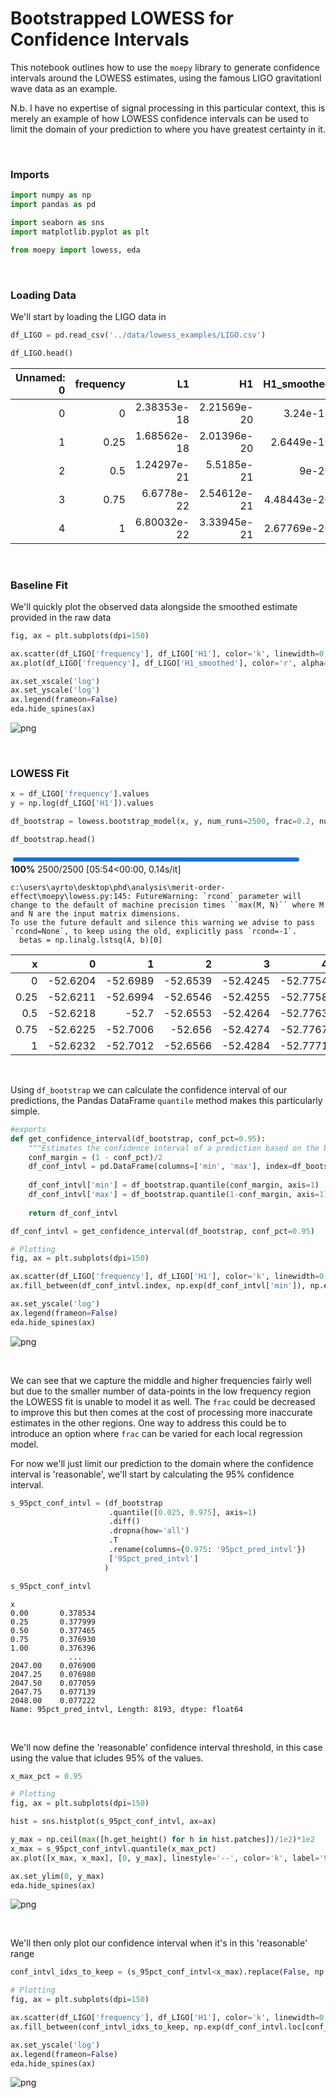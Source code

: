 # Bootstrapped LOWESS for Confidence Intervals



This notebook outlines how to use the `moepy` library to generate confidence intervals around the LOWESS estimates, using the famous LIGO gravitationl wave data as an example. 

N.b. I have no expertise of signal processing in this particular context, this is merely an example of how LOWESS confidence intervals can be used to limit the domain of your prediction to where you have greatest certainty in it.

<br>

### Imports

```python
import numpy as np
import pandas as pd

import seaborn as sns
import matplotlib.pyplot as plt

from moepy import lowess, eda
```

<br>

### Loading Data

We'll start by loading the LIGO data in

```python
df_LIGO = pd.read_csv('../data/lowess_examples/LIGO.csv')

df_LIGO.head()
```




|   Unnamed: 0 |   frequency |          L1 |          H1 |   H1_smoothed |
|-------------:|------------:|------------:|------------:|--------------:|
|            0 |        0    | 2.38353e-18 | 2.21569e-20 |   3.24e-18    |
|            1 |        0.25 | 1.68562e-18 | 2.01396e-20 |   2.6449e-19  |
|            2 |        0.5  | 1.24297e-21 | 5.5185e-21  |   9e-20       |
|            3 |        0.75 | 6.6778e-22  | 2.54612e-21 |   4.48443e-20 |
|            4 |        1    | 6.80032e-22 | 3.33945e-21 |   2.67769e-20 |</div>



<br>

### Baseline Fit

We'll quickly plot the observed data alongside the smoothed estimate provided in the raw data

```python
fig, ax = plt.subplots(dpi=150)

ax.scatter(df_LIGO['frequency'], df_LIGO['H1'], color='k', linewidth=0, s=1)
ax.plot(df_LIGO['frequency'], df_LIGO['H1_smoothed'], color='r', alpha=1, label='Existing Smoothing')

ax.set_xscale('log')
ax.set_yscale('log')
ax.legend(frameon=False)
eda.hide_spines(ax)
```


![png](./img/nbs/output_5_0.png)


<br>

### LOWESS Fit

```python
x = df_LIGO['frequency'].values
y = np.log(df_LIGO['H1']).values

df_bootstrap = lowess.bootstrap_model(x, y, num_runs=2500, frac=0.2, num_fits=30)

df_bootstrap.head()
```


<div><span class="Text-label" style="display:inline-block; overflow:hidden; white-space:nowrap; text-overflow:ellipsis; min-width:0; max-width:15ex; vertical-align:middle; text-align:right"></span>
<progress style="width:60ex" max="2500" value="2500" class="Progress-main"/></progress>
<span class="Progress-label"><strong>100%</strong></span>
<span class="Iteration-label">2500/2500</span>
<span class="Time-label">[05:54<00:00, 0.14s/it]</span></div>


    c:\users\ayrto\desktop\phd\analysis\merit-order-effect\moepy\lowess.py:145: FutureWarning: `rcond` parameter will change to the default of machine precision times ``max(M, N)`` where M and N are the input matrix dimensions.
    To use the future default and silence this warning we advise to pass `rcond=None`, to keep using the old, explicitly pass `rcond=-1`.
      betas = np.linalg.lstsq(A, b)[0]
    




|    x |        0 |        1 |        2 |        3 |        4 |        5 |        6 |        7 |        8 |        9 | ...   |     2490 |     2491 |     2492 |     2493 |     2494 |     2495 |     2496 |     2497 |     2498 |     2499 |
|-----:|---------:|---------:|---------:|---------:|---------:|---------:|---------:|---------:|---------:|---------:|:------|---------:|---------:|---------:|---------:|---------:|---------:|---------:|---------:|---------:|---------:|
| 0    | -52.6204 | -52.6989 | -52.6539 | -52.4245 | -52.7754 | -52.5348 | -52.5495 | -52.6225 | -52.4652 | -52.4438 | ...   | -52.5187 | -52.474  | -52.556  | -52.3936 | -52.4217 | -52.4993 | -52.6208 | -52.5166 | -52.5544 | -52.3874 |
| 0.25 | -52.6211 | -52.6994 | -52.6546 | -52.4255 | -52.7758 | -52.5356 | -52.5503 | -52.6232 | -52.4661 | -52.4448 | ...   | -52.5195 | -52.4749 | -52.5569 | -52.3946 | -52.4227 | -52.5002 | -52.6214 | -52.5173 | -52.5552 | -52.3884 |
| 0.5  | -52.6218 | -52.7    | -52.6553 | -52.4264 | -52.7763 | -52.5364 | -52.551  | -52.6239 | -52.467  | -52.4458 | ...   | -52.5204 | -52.4758 | -52.5577 | -52.3957 | -52.4237 | -52.5011 | -52.622  | -52.5181 | -52.556  | -52.3894 |
| 0.75 | -52.6225 | -52.7006 | -52.656  | -52.4274 | -52.7767 | -52.5372 | -52.5518 | -52.6246 | -52.4679 | -52.4467 | ...   | -52.5212 | -52.4767 | -52.5586 | -52.3967 | -52.4247 | -52.502  | -52.6226 | -52.5188 | -52.5568 | -52.3904 |
| 1    | -52.6232 | -52.7012 | -52.6566 | -52.4284 | -52.7771 | -52.538  | -52.5526 | -52.6253 | -52.4688 | -52.4477 | ...   | -52.522  | -52.4776 | -52.5594 | -52.3978 | -52.4257 | -52.5029 | -52.6233 | -52.5196 | -52.5577 | -52.3914 |</div>



<br>

Using `df_bootstrap` we can calculate the confidence interval of our predictions, the Pandas DataFrame `quantile` method makes this particularly simple.

```python
#exports
def get_confidence_interval(df_bootstrap, conf_pct=0.95):
    """Estimates the confidence interval of a prediction based on the bootstrapped estimates"""
    conf_margin = (1 - conf_pct)/2
    df_conf_intvl = pd.DataFrame(columns=['min', 'max'], index=df_bootstrap.index)
    
    df_conf_intvl['min'] = df_bootstrap.quantile(conf_margin, axis=1)
    df_conf_intvl['max'] = df_bootstrap.quantile(1-conf_margin, axis=1)
    
    return df_conf_intvl
```

```python
df_conf_intvl = get_confidence_interval(df_bootstrap, conf_pct=0.95)

# Plotting
fig, ax = plt.subplots(dpi=150)

ax.scatter(df_LIGO['frequency'], df_LIGO['H1'], color='k', linewidth=0, s=1, zorder=1)
ax.fill_between(df_conf_intvl.index, np.exp(df_conf_intvl['min']), np.exp(df_conf_intvl['max']), color='r', alpha=1, label='95% Confidence')

ax.set_yscale('log')
ax.legend(frameon=False)
eda.hide_spines(ax)
```


![png](./img/nbs/output_10_0.png)


<br>

We can see that we capture the middle and higher frequencies fairly well but due to the smaller number of data-points in the low frequency region the LOWESS fit is unable to model it as well. The `frac` could be decreased to improve this but then comes at the cost of processing more inaccurate estimates in the other regions. One way to address this could be to introduce an option where `frac` can be varied for each local regression model.

For now we'll just limit our prediction to the domain where the confidence interval is 'reasonable', we'll start by calculating the 95% confidence interval.

```python
s_95pct_conf_intvl = (df_bootstrap
                      .quantile([0.025, 0.975], axis=1)
                      .diff()
                      .dropna(how='all')
                      .T
                      .rename(columns={0.975: '95pct_pred_intvl'})
                      ['95pct_pred_intvl']
                     )

s_95pct_conf_intvl
```




    x
    0.00       0.378534
    0.25       0.377999
    0.50       0.377465
    0.75       0.376930
    1.00       0.376396
                 ...   
    2047.00    0.076900
    2047.25    0.076980
    2047.50    0.077059
    2047.75    0.077139
    2048.00    0.077222
    Name: 95pct_pred_intvl, Length: 8193, dtype: float64



<br>

We'll now define the 'reasonable' confidence interval threshold, in this case using the value that icludes 95% of the values.

```python
x_max_pct = 0.95

# Plotting
fig, ax = plt.subplots(dpi=150)

hist = sns.histplot(s_95pct_conf_intvl, ax=ax)

y_max = np.ceil(max([h.get_height() for h in hist.patches])/1e2)*1e2
x_max = s_95pct_conf_intvl.quantile(x_max_pct)
ax.plot([x_max, x_max], [0, y_max], linestyle='--', color='k', label='95% Coverage')

ax.set_ylim(0, y_max)
eda.hide_spines(ax)
```


![png](./img/nbs/output_14_0.png)


<br>

We'll then only plot our confidence interval when it's in this 'reasonable' range

```python
conf_intvl_idxs_to_keep = (s_95pct_conf_intvl<x_max).replace(False, np.nan).dropna().index

# Plotting
fig, ax = plt.subplots(dpi=150)

ax.scatter(df_LIGO['frequency'], df_LIGO['H1'], color='k', linewidth=0, s=1, zorder=1)
ax.fill_between(conf_intvl_idxs_to_keep, np.exp(df_conf_intvl.loc[conf_intvl_idxs_to_keep, 'min']), np.exp(df_conf_intvl.loc[conf_intvl_idxs_to_keep, 'max']), color='r', alpha=1, label='95% Confidence')

ax.set_yscale('log')
ax.legend(frameon=False)
eda.hide_spines(ax)
```


![png](./img/nbs/output_16_0.png)

